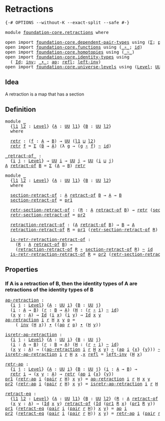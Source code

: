 # Retractions

<pre class="Agda"><a id="24" class="Symbol">{-#</a> <a id="28" class="Keyword">OPTIONS</a> <a id="36" class="Pragma">--without-K</a> <a id="48" class="Pragma">--exact-split</a> <a id="62" class="Pragma">--safe</a> <a id="69" class="Symbol">#-}</a>

<a id="74" class="Keyword">module</a> <a id="81" href="foundation-core.retractions.html" class="Module">foundation-core.retractions</a> <a id="109" class="Keyword">where</a>

<a id="116" class="Keyword">open</a> <a id="121" class="Keyword">import</a> <a id="128" href="foundation-core.dependent-pair-types.html" class="Module">foundation-core.dependent-pair-types</a> <a id="165" class="Keyword">using</a> <a id="171" class="Symbol">(</a><a id="172" href="foundation-core.dependent-pair-types.html#502" class="Record">Σ</a><a id="173" class="Symbol">;</a> <a id="175" href="foundation-core.dependent-pair-types.html#575" class="InductiveConstructor">pair</a><a id="179" class="Symbol">;</a> <a id="181" href="foundation-core.dependent-pair-types.html#592" class="Field">pr1</a><a id="184" class="Symbol">;</a> <a id="186" href="foundation-core.dependent-pair-types.html#604" class="Field">pr2</a><a id="189" class="Symbol">)</a>
<a id="191" class="Keyword">open</a> <a id="196" class="Keyword">import</a> <a id="203" href="foundation-core.functions.html" class="Module">foundation-core.functions</a> <a id="229" class="Keyword">using</a> <a id="235" class="Symbol">(</a><a id="236" href="foundation-core.functions.html#407" class="Function Operator">_∘_</a><a id="239" class="Symbol">;</a> <a id="241" href="foundation-core.functions.html#309" class="Function">id</a><a id="243" class="Symbol">)</a>
<a id="245" class="Keyword">open</a> <a id="250" class="Keyword">import</a> <a id="257" href="foundation-core.homotopies.html" class="Module">foundation-core.homotopies</a> <a id="284" class="Keyword">using</a> <a id="290" class="Symbol">(</a><a id="291" href="foundation-core.homotopies.html#545" class="Function Operator">_~_</a><a id="294" class="Symbol">)</a>
<a id="296" class="Keyword">open</a> <a id="301" class="Keyword">import</a> <a id="308" href="foundation-core.identity-types.html" class="Module">foundation-core.identity-types</a> <a id="339" class="Keyword">using</a>
  <a id="347" class="Symbol">(</a> <a id="349" href="foundation-core.identity-types.html#1754" class="Datatype">Id</a><a id="351" class="Symbol">;</a> <a id="353" href="foundation-core.identity-types.html#2716" class="Function">inv</a><a id="356" class="Symbol">;</a> <a id="358" href="foundation-core.identity-types.html#2412" class="Function Operator">_∙_</a><a id="361" class="Symbol">;</a> <a id="363" href="foundation-core.identity-types.html#4017" class="Function">ap</a><a id="365" class="Symbol">;</a> <a id="367" href="foundation-core.identity-types.html#1807" class="InductiveConstructor">refl</a><a id="371" class="Symbol">;</a> <a id="373" href="foundation-core.identity-types.html#3159" class="Function">left-inv</a><a id="381" class="Symbol">)</a>
<a id="383" class="Keyword">open</a> <a id="388" class="Keyword">import</a> <a id="395" href="foundation-core.universe-levels.html" class="Module">foundation-core.universe-levels</a> <a id="427" class="Keyword">using</a> <a id="433" class="Symbol">(</a><a id="434" href="Agda.Primitive.html#597" class="Postulate">Level</a><a id="439" class="Symbol">;</a> <a id="441" href="foundation-core.universe-levels.html#222" class="Primitive">UU</a><a id="443" class="Symbol">;</a> <a id="445" href="Agda.Primitive.html#810" class="Primitive Operator">_⊔_</a><a id="448" class="Symbol">)</a>
</pre>
## Idea

A retraction is a map that has a section

## Definition

<pre class="Agda"><a id="529" class="Keyword">module</a> <a id="536" href="foundation-core.retractions.html#536" class="Module">_</a>
  <a id="540" class="Symbol">{</a><a id="541" href="foundation-core.retractions.html#541" class="Bound">l1</a> <a id="544" href="foundation-core.retractions.html#544" class="Bound">l2</a> <a id="547" class="Symbol">:</a> <a id="549" href="Agda.Primitive.html#597" class="Postulate">Level</a><a id="554" class="Symbol">}</a> <a id="556" class="Symbol">{</a><a id="557" href="foundation-core.retractions.html#557" class="Bound">A</a> <a id="559" class="Symbol">:</a> <a id="561" href="foundation-core.universe-levels.html#222" class="Primitive">UU</a> <a id="564" href="foundation-core.retractions.html#541" class="Bound">l1</a><a id="566" class="Symbol">}</a> <a id="568" class="Symbol">{</a><a id="569" href="foundation-core.retractions.html#569" class="Bound">B</a> <a id="571" class="Symbol">:</a> <a id="573" href="foundation-core.universe-levels.html#222" class="Primitive">UU</a> <a id="576" href="foundation-core.retractions.html#544" class="Bound">l2</a><a id="578" class="Symbol">}</a>
  <a id="582" class="Keyword">where</a>
  
  <a id="593" href="foundation-core.retractions.html#593" class="Function">retr</a> <a id="598" class="Symbol">:</a> <a id="600" class="Symbol">(</a><a id="601" href="foundation-core.retractions.html#601" class="Bound">f</a> <a id="603" class="Symbol">:</a> <a id="605" href="foundation-core.retractions.html#557" class="Bound">A</a> <a id="607" class="Symbol">→</a> <a id="609" href="foundation-core.retractions.html#569" class="Bound">B</a><a id="610" class="Symbol">)</a> <a id="612" class="Symbol">→</a> <a id="614" href="foundation-core.universe-levels.html#222" class="Primitive">UU</a> <a id="617" class="Symbol">(</a><a id="618" href="foundation-core.retractions.html#541" class="Bound">l1</a> <a id="621" href="Agda.Primitive.html#810" class="Primitive Operator">⊔</a> <a id="623" href="foundation-core.retractions.html#544" class="Bound">l2</a><a id="625" class="Symbol">)</a>
  <a id="629" href="foundation-core.retractions.html#593" class="Function">retr</a> <a id="634" href="foundation-core.retractions.html#634" class="Bound">f</a> <a id="636" class="Symbol">=</a> <a id="638" href="foundation-core.dependent-pair-types.html#502" class="Record">Σ</a> <a id="640" class="Symbol">(</a><a id="641" href="foundation-core.retractions.html#569" class="Bound">B</a> <a id="643" class="Symbol">→</a> <a id="645" href="foundation-core.retractions.html#557" class="Bound">A</a><a id="646" class="Symbol">)</a> <a id="648" class="Symbol">(λ</a> <a id="651" href="foundation-core.retractions.html#651" class="Bound">g</a> <a id="653" class="Symbol">→</a> <a id="655" class="Symbol">(</a><a id="656" href="foundation-core.retractions.html#651" class="Bound">g</a> <a id="658" href="foundation-core.functions.html#407" class="Function Operator">∘</a> <a id="660" href="foundation-core.retractions.html#634" class="Bound">f</a><a id="661" class="Symbol">)</a> <a id="663" href="foundation-core.homotopies.html#545" class="Function Operator">~</a> <a id="665" href="foundation-core.functions.html#309" class="Function">id</a><a id="667" class="Symbol">)</a>

<a id="_retract-of_"></a><a id="670" href="foundation-core.retractions.html#670" class="Function Operator">_retract-of_</a> <a id="683" class="Symbol">:</a>
  <a id="687" class="Symbol">{</a><a id="688" href="foundation-core.retractions.html#688" class="Bound">i</a> <a id="690" href="foundation-core.retractions.html#690" class="Bound">j</a> <a id="692" class="Symbol">:</a> <a id="694" href="Agda.Primitive.html#597" class="Postulate">Level</a><a id="699" class="Symbol">}</a> <a id="701" class="Symbol">→</a> <a id="703" href="foundation-core.universe-levels.html#222" class="Primitive">UU</a> <a id="706" href="foundation-core.retractions.html#688" class="Bound">i</a> <a id="708" class="Symbol">→</a> <a id="710" href="foundation-core.universe-levels.html#222" class="Primitive">UU</a> <a id="713" href="foundation-core.retractions.html#690" class="Bound">j</a> <a id="715" class="Symbol">→</a> <a id="717" href="foundation-core.universe-levels.html#222" class="Primitive">UU</a> <a id="720" class="Symbol">(</a><a id="721" href="foundation-core.retractions.html#688" class="Bound">i</a> <a id="723" href="Agda.Primitive.html#810" class="Primitive Operator">⊔</a> <a id="725" href="foundation-core.retractions.html#690" class="Bound">j</a><a id="726" class="Symbol">)</a>
<a id="728" href="foundation-core.retractions.html#728" class="Bound">A</a> <a id="730" href="foundation-core.retractions.html#670" class="Function Operator">retract-of</a> <a id="741" href="foundation-core.retractions.html#741" class="Bound">B</a> <a id="743" class="Symbol">=</a> <a id="745" href="foundation-core.dependent-pair-types.html#502" class="Record">Σ</a> <a id="747" class="Symbol">(</a><a id="748" href="foundation-core.retractions.html#728" class="Bound">A</a> <a id="750" class="Symbol">→</a> <a id="752" href="foundation-core.retractions.html#741" class="Bound">B</a><a id="753" class="Symbol">)</a> <a id="755" href="foundation-core.retractions.html#593" class="Function">retr</a>

<a id="761" class="Keyword">module</a> <a id="768" href="foundation-core.retractions.html#768" class="Module">_</a>
  <a id="772" class="Symbol">{</a><a id="773" href="foundation-core.retractions.html#773" class="Bound">l1</a> <a id="776" href="foundation-core.retractions.html#776" class="Bound">l2</a> <a id="779" class="Symbol">:</a> <a id="781" href="Agda.Primitive.html#597" class="Postulate">Level</a><a id="786" class="Symbol">}</a> <a id="788" class="Symbol">{</a><a id="789" href="foundation-core.retractions.html#789" class="Bound">A</a> <a id="791" class="Symbol">:</a> <a id="793" href="foundation-core.universe-levels.html#222" class="Primitive">UU</a> <a id="796" href="foundation-core.retractions.html#773" class="Bound">l1</a><a id="798" class="Symbol">}</a> <a id="800" class="Symbol">{</a><a id="801" href="foundation-core.retractions.html#801" class="Bound">B</a> <a id="803" class="Symbol">:</a> <a id="805" href="foundation-core.universe-levels.html#222" class="Primitive">UU</a> <a id="808" href="foundation-core.retractions.html#776" class="Bound">l2</a><a id="810" class="Symbol">}</a>
  <a id="814" class="Keyword">where</a>
  
  <a id="825" href="foundation-core.retractions.html#825" class="Function">section-retract-of</a> <a id="844" class="Symbol">:</a> <a id="846" href="foundation-core.retractions.html#789" class="Bound">A</a> <a id="848" href="foundation-core.retractions.html#670" class="Function Operator">retract-of</a> <a id="859" href="foundation-core.retractions.html#801" class="Bound">B</a> <a id="861" class="Symbol">→</a> <a id="863" href="foundation-core.retractions.html#789" class="Bound">A</a> <a id="865" class="Symbol">→</a> <a id="867" href="foundation-core.retractions.html#801" class="Bound">B</a>
  <a id="871" href="foundation-core.retractions.html#825" class="Function">section-retract-of</a> <a id="890" class="Symbol">=</a> <a id="892" href="foundation-core.dependent-pair-types.html#592" class="Field">pr1</a>

  <a id="899" href="foundation-core.retractions.html#899" class="Function">retr-section-retract-of</a> <a id="923" class="Symbol">:</a> <a id="925" class="Symbol">(</a><a id="926" href="foundation-core.retractions.html#926" class="Bound">R</a> <a id="928" class="Symbol">:</a> <a id="930" href="foundation-core.retractions.html#789" class="Bound">A</a> <a id="932" href="foundation-core.retractions.html#670" class="Function Operator">retract-of</a> <a id="943" href="foundation-core.retractions.html#801" class="Bound">B</a><a id="944" class="Symbol">)</a> <a id="946" class="Symbol">→</a> <a id="948" href="foundation-core.retractions.html#593" class="Function">retr</a> <a id="953" class="Symbol">(</a><a id="954" href="foundation-core.retractions.html#825" class="Function">section-retract-of</a> <a id="973" href="foundation-core.retractions.html#926" class="Bound">R</a><a id="974" class="Symbol">)</a>
  <a id="978" href="foundation-core.retractions.html#899" class="Function">retr-section-retract-of</a> <a id="1002" class="Symbol">=</a> <a id="1004" href="foundation-core.dependent-pair-types.html#604" class="Field">pr2</a>

  <a id="1011" href="foundation-core.retractions.html#1011" class="Function">retraction-retract-of</a> <a id="1033" class="Symbol">:</a> <a id="1035" class="Symbol">(</a><a id="1036" href="foundation-core.retractions.html#789" class="Bound">A</a> <a id="1038" href="foundation-core.retractions.html#670" class="Function Operator">retract-of</a> <a id="1049" href="foundation-core.retractions.html#801" class="Bound">B</a><a id="1050" class="Symbol">)</a> <a id="1052" class="Symbol">→</a> <a id="1054" href="foundation-core.retractions.html#801" class="Bound">B</a> <a id="1056" class="Symbol">→</a> <a id="1058" href="foundation-core.retractions.html#789" class="Bound">A</a>
  <a id="1062" href="foundation-core.retractions.html#1011" class="Function">retraction-retract-of</a> <a id="1084" href="foundation-core.retractions.html#1084" class="Bound">R</a> <a id="1086" class="Symbol">=</a> <a id="1088" href="foundation-core.dependent-pair-types.html#592" class="Field">pr1</a> <a id="1092" class="Symbol">(</a><a id="1093" href="foundation-core.retractions.html#899" class="Function">retr-section-retract-of</a> <a id="1117" href="foundation-core.retractions.html#1084" class="Bound">R</a><a id="1118" class="Symbol">)</a>

  <a id="1123" href="foundation-core.retractions.html#1123" class="Function">is-retr-retraction-retract-of</a> <a id="1153" class="Symbol">:</a>
    <a id="1159" class="Symbol">(</a><a id="1160" href="foundation-core.retractions.html#1160" class="Bound">R</a> <a id="1162" class="Symbol">:</a> <a id="1164" href="foundation-core.retractions.html#789" class="Bound">A</a> <a id="1166" href="foundation-core.retractions.html#670" class="Function Operator">retract-of</a> <a id="1177" href="foundation-core.retractions.html#801" class="Bound">B</a><a id="1178" class="Symbol">)</a> <a id="1180" class="Symbol">→</a>
    <a id="1186" class="Symbol">(</a><a id="1187" href="foundation-core.retractions.html#1011" class="Function">retraction-retract-of</a> <a id="1209" href="foundation-core.retractions.html#1160" class="Bound">R</a> <a id="1211" href="foundation-core.functions.html#407" class="Function Operator">∘</a> <a id="1213" href="foundation-core.retractions.html#825" class="Function">section-retract-of</a> <a id="1232" href="foundation-core.retractions.html#1160" class="Bound">R</a><a id="1233" class="Symbol">)</a> <a id="1235" href="foundation-core.homotopies.html#545" class="Function Operator">~</a> <a id="1237" href="foundation-core.functions.html#309" class="Function">id</a>
  <a id="1242" href="foundation-core.retractions.html#1123" class="Function">is-retr-retraction-retract-of</a> <a id="1272" href="foundation-core.retractions.html#1272" class="Bound">R</a> <a id="1274" class="Symbol">=</a> <a id="1276" href="foundation-core.dependent-pair-types.html#604" class="Field">pr2</a> <a id="1280" class="Symbol">(</a><a id="1281" href="foundation-core.retractions.html#899" class="Function">retr-section-retract-of</a> <a id="1305" href="foundation-core.retractions.html#1272" class="Bound">R</a><a id="1306" class="Symbol">)</a>
</pre>
## Properties

### If A is a retraction of B, then the identity types of A are retractions of the identity types of B

<pre class="Agda"><a id="ap-retraction"></a><a id="1440" href="foundation-core.retractions.html#1440" class="Function">ap-retraction</a> <a id="1454" class="Symbol">:</a>
  <a id="1458" class="Symbol">{</a><a id="1459" href="foundation-core.retractions.html#1459" class="Bound">i</a> <a id="1461" href="foundation-core.retractions.html#1461" class="Bound">j</a> <a id="1463" class="Symbol">:</a> <a id="1465" href="Agda.Primitive.html#597" class="Postulate">Level</a><a id="1470" class="Symbol">}</a> <a id="1472" class="Symbol">{</a><a id="1473" href="foundation-core.retractions.html#1473" class="Bound">A</a> <a id="1475" class="Symbol">:</a> <a id="1477" href="foundation-core.universe-levels.html#222" class="Primitive">UU</a> <a id="1480" href="foundation-core.retractions.html#1459" class="Bound">i</a><a id="1481" class="Symbol">}</a> <a id="1483" class="Symbol">{</a><a id="1484" href="foundation-core.retractions.html#1484" class="Bound">B</a> <a id="1486" class="Symbol">:</a> <a id="1488" href="foundation-core.universe-levels.html#222" class="Primitive">UU</a> <a id="1491" href="foundation-core.retractions.html#1461" class="Bound">j</a><a id="1492" class="Symbol">}</a>
  <a id="1496" class="Symbol">(</a><a id="1497" href="foundation-core.retractions.html#1497" class="Bound">i</a> <a id="1499" class="Symbol">:</a> <a id="1501" href="foundation-core.retractions.html#1473" class="Bound">A</a> <a id="1503" class="Symbol">→</a> <a id="1505" href="foundation-core.retractions.html#1484" class="Bound">B</a><a id="1506" class="Symbol">)</a> <a id="1508" class="Symbol">(</a><a id="1509" href="foundation-core.retractions.html#1509" class="Bound">r</a> <a id="1511" class="Symbol">:</a> <a id="1513" href="foundation-core.retractions.html#1484" class="Bound">B</a> <a id="1515" class="Symbol">→</a> <a id="1517" href="foundation-core.retractions.html#1473" class="Bound">A</a><a id="1518" class="Symbol">)</a> <a id="1520" class="Symbol">(</a><a id="1521" href="foundation-core.retractions.html#1521" class="Bound">H</a> <a id="1523" class="Symbol">:</a> <a id="1525" class="Symbol">(</a><a id="1526" href="foundation-core.retractions.html#1509" class="Bound">r</a> <a id="1528" href="foundation-core.functions.html#407" class="Function Operator">∘</a> <a id="1530" href="foundation-core.retractions.html#1497" class="Bound">i</a><a id="1531" class="Symbol">)</a> <a id="1533" href="foundation-core.homotopies.html#545" class="Function Operator">~</a> <a id="1535" href="foundation-core.functions.html#309" class="Function">id</a><a id="1537" class="Symbol">)</a>
  <a id="1541" class="Symbol">(</a><a id="1542" href="foundation-core.retractions.html#1542" class="Bound">x</a> <a id="1544" href="foundation-core.retractions.html#1544" class="Bound">y</a> <a id="1546" class="Symbol">:</a> <a id="1548" href="foundation-core.retractions.html#1473" class="Bound">A</a><a id="1549" class="Symbol">)</a> <a id="1551" class="Symbol">→</a> <a id="1553" href="foundation-core.identity-types.html#1754" class="Datatype">Id</a> <a id="1556" class="Symbol">(</a><a id="1557" href="foundation-core.retractions.html#1497" class="Bound">i</a> <a id="1559" href="foundation-core.retractions.html#1542" class="Bound">x</a><a id="1560" class="Symbol">)</a> <a id="1562" class="Symbol">(</a><a id="1563" href="foundation-core.retractions.html#1497" class="Bound">i</a> <a id="1565" href="foundation-core.retractions.html#1544" class="Bound">y</a><a id="1566" class="Symbol">)</a> <a id="1568" class="Symbol">→</a> <a id="1570" href="foundation-core.identity-types.html#1754" class="Datatype">Id</a> <a id="1573" href="foundation-core.retractions.html#1542" class="Bound">x</a> <a id="1575" href="foundation-core.retractions.html#1544" class="Bound">y</a>
<a id="1577" href="foundation-core.retractions.html#1440" class="Function">ap-retraction</a> <a id="1591" href="foundation-core.retractions.html#1591" class="Bound">i</a> <a id="1593" href="foundation-core.retractions.html#1593" class="Bound">r</a> <a id="1595" href="foundation-core.retractions.html#1595" class="Bound">H</a> <a id="1597" href="foundation-core.retractions.html#1597" class="Bound">x</a> <a id="1599" href="foundation-core.retractions.html#1599" class="Bound">y</a> <a id="1601" href="foundation-core.retractions.html#1601" class="Bound">p</a> <a id="1603" class="Symbol">=</a>
    <a id="1609" class="Symbol">(</a> <a id="1611" href="foundation-core.identity-types.html#2716" class="Function">inv</a> <a id="1615" class="Symbol">(</a><a id="1616" href="foundation-core.retractions.html#1595" class="Bound">H</a> <a id="1618" href="foundation-core.retractions.html#1597" class="Bound">x</a><a id="1619" class="Symbol">))</a> <a id="1622" href="foundation-core.identity-types.html#2412" class="Function Operator">∙</a> <a id="1624" class="Symbol">((</a><a id="1626" href="foundation-core.identity-types.html#4017" class="Function">ap</a> <a id="1629" href="foundation-core.retractions.html#1593" class="Bound">r</a> <a id="1631" href="foundation-core.retractions.html#1601" class="Bound">p</a><a id="1632" class="Symbol">)</a> <a id="1634" href="foundation-core.identity-types.html#2412" class="Function Operator">∙</a> <a id="1636" class="Symbol">(</a><a id="1637" href="foundation-core.retractions.html#1595" class="Bound">H</a> <a id="1639" href="foundation-core.retractions.html#1599" class="Bound">y</a><a id="1640" class="Symbol">))</a>

<a id="isretr-ap-retraction"></a><a id="1644" href="foundation-core.retractions.html#1644" class="Function">isretr-ap-retraction</a> <a id="1665" class="Symbol">:</a>
  <a id="1669" class="Symbol">{</a><a id="1670" href="foundation-core.retractions.html#1670" class="Bound">i</a> <a id="1672" href="foundation-core.retractions.html#1672" class="Bound">j</a> <a id="1674" class="Symbol">:</a> <a id="1676" href="Agda.Primitive.html#597" class="Postulate">Level</a><a id="1681" class="Symbol">}</a> <a id="1683" class="Symbol">{</a><a id="1684" href="foundation-core.retractions.html#1684" class="Bound">A</a> <a id="1686" class="Symbol">:</a> <a id="1688" href="foundation-core.universe-levels.html#222" class="Primitive">UU</a> <a id="1691" href="foundation-core.retractions.html#1670" class="Bound">i</a><a id="1692" class="Symbol">}</a> <a id="1694" class="Symbol">{</a><a id="1695" href="foundation-core.retractions.html#1695" class="Bound">B</a> <a id="1697" class="Symbol">:</a> <a id="1699" href="foundation-core.universe-levels.html#222" class="Primitive">UU</a> <a id="1702" href="foundation-core.retractions.html#1672" class="Bound">j</a><a id="1703" class="Symbol">}</a>
  <a id="1707" class="Symbol">(</a><a id="1708" href="foundation-core.retractions.html#1708" class="Bound">i</a> <a id="1710" class="Symbol">:</a> <a id="1712" href="foundation-core.retractions.html#1684" class="Bound">A</a> <a id="1714" class="Symbol">→</a> <a id="1716" href="foundation-core.retractions.html#1695" class="Bound">B</a><a id="1717" class="Symbol">)</a> <a id="1719" class="Symbol">(</a><a id="1720" href="foundation-core.retractions.html#1720" class="Bound">r</a> <a id="1722" class="Symbol">:</a> <a id="1724" href="foundation-core.retractions.html#1695" class="Bound">B</a> <a id="1726" class="Symbol">→</a> <a id="1728" href="foundation-core.retractions.html#1684" class="Bound">A</a><a id="1729" class="Symbol">)</a> <a id="1731" class="Symbol">(</a><a id="1732" href="foundation-core.retractions.html#1732" class="Bound">H</a> <a id="1734" class="Symbol">:</a> <a id="1736" class="Symbol">(</a><a id="1737" href="foundation-core.retractions.html#1720" class="Bound">r</a> <a id="1739" href="foundation-core.functions.html#407" class="Function Operator">∘</a> <a id="1741" href="foundation-core.retractions.html#1708" class="Bound">i</a><a id="1742" class="Symbol">)</a> <a id="1744" href="foundation-core.homotopies.html#545" class="Function Operator">~</a> <a id="1746" href="foundation-core.functions.html#309" class="Function">id</a><a id="1748" class="Symbol">)</a>
  <a id="1752" class="Symbol">(</a><a id="1753" href="foundation-core.retractions.html#1753" class="Bound">x</a> <a id="1755" href="foundation-core.retractions.html#1755" class="Bound">y</a> <a id="1757" class="Symbol">:</a> <a id="1759" href="foundation-core.retractions.html#1684" class="Bound">A</a><a id="1760" class="Symbol">)</a> <a id="1762" class="Symbol">→</a> <a id="1764" class="Symbol">((</a><a id="1766" href="foundation-core.retractions.html#1440" class="Function">ap-retraction</a> <a id="1780" href="foundation-core.retractions.html#1708" class="Bound">i</a> <a id="1782" href="foundation-core.retractions.html#1720" class="Bound">r</a> <a id="1784" href="foundation-core.retractions.html#1732" class="Bound">H</a> <a id="1786" href="foundation-core.retractions.html#1753" class="Bound">x</a> <a id="1788" href="foundation-core.retractions.html#1755" class="Bound">y</a><a id="1789" class="Symbol">)</a> <a id="1791" href="foundation-core.functions.html#407" class="Function Operator">∘</a> <a id="1793" class="Symbol">(</a><a id="1794" href="foundation-core.identity-types.html#4017" class="Function">ap</a> <a id="1797" href="foundation-core.retractions.html#1708" class="Bound">i</a> <a id="1799" class="Symbol">{</a><a id="1800" href="foundation-core.retractions.html#1753" class="Bound">x</a><a id="1801" class="Symbol">}</a> <a id="1803" class="Symbol">{</a><a id="1804" href="foundation-core.retractions.html#1755" class="Bound">y</a><a id="1805" class="Symbol">}))</a> <a id="1809" href="foundation-core.homotopies.html#545" class="Function Operator">~</a> <a id="1811" href="foundation-core.functions.html#309" class="Function">id</a>
<a id="1814" href="foundation-core.retractions.html#1644" class="Function">isretr-ap-retraction</a> <a id="1835" href="foundation-core.retractions.html#1835" class="Bound">i</a> <a id="1837" href="foundation-core.retractions.html#1837" class="Bound">r</a> <a id="1839" href="foundation-core.retractions.html#1839" class="Bound">H</a> <a id="1841" href="foundation-core.retractions.html#1841" class="Bound">x</a> <a id="1843" class="DottedPattern Symbol">.</a><a id="1844" href="foundation-core.retractions.html#1841" class="DottedPattern Bound">x</a> <a id="1846" href="foundation-core.identity-types.html#1807" class="InductiveConstructor">refl</a> <a id="1851" class="Symbol">=</a> <a id="1853" href="foundation-core.identity-types.html#3159" class="Function">left-inv</a> <a id="1862" class="Symbol">(</a><a id="1863" href="foundation-core.retractions.html#1839" class="Bound">H</a> <a id="1865" href="foundation-core.retractions.html#1841" class="Bound">x</a><a id="1866" class="Symbol">)</a>

<a id="retr-ap"></a><a id="1869" href="foundation-core.retractions.html#1869" class="Function">retr-ap</a> <a id="1877" class="Symbol">:</a>
  <a id="1881" class="Symbol">{</a><a id="1882" href="foundation-core.retractions.html#1882" class="Bound">i</a> <a id="1884" href="foundation-core.retractions.html#1884" class="Bound">j</a> <a id="1886" class="Symbol">:</a> <a id="1888" href="Agda.Primitive.html#597" class="Postulate">Level</a><a id="1893" class="Symbol">}</a> <a id="1895" class="Symbol">{</a><a id="1896" href="foundation-core.retractions.html#1896" class="Bound">A</a> <a id="1898" class="Symbol">:</a> <a id="1900" href="foundation-core.universe-levels.html#222" class="Primitive">UU</a> <a id="1903" href="foundation-core.retractions.html#1882" class="Bound">i</a><a id="1904" class="Symbol">}</a> <a id="1906" class="Symbol">{</a><a id="1907" href="foundation-core.retractions.html#1907" class="Bound">B</a> <a id="1909" class="Symbol">:</a> <a id="1911" href="foundation-core.universe-levels.html#222" class="Primitive">UU</a> <a id="1914" href="foundation-core.retractions.html#1884" class="Bound">j</a><a id="1915" class="Symbol">}</a> <a id="1917" class="Symbol">(</a><a id="1918" href="foundation-core.retractions.html#1918" class="Bound">i</a> <a id="1920" class="Symbol">:</a> <a id="1922" href="foundation-core.retractions.html#1896" class="Bound">A</a> <a id="1924" class="Symbol">→</a> <a id="1926" href="foundation-core.retractions.html#1907" class="Bound">B</a><a id="1927" class="Symbol">)</a> <a id="1929" class="Symbol">→</a>
  <a id="1933" href="foundation-core.retractions.html#593" class="Function">retr</a> <a id="1938" href="foundation-core.retractions.html#1918" class="Bound">i</a> <a id="1940" class="Symbol">→</a> <a id="1942" class="Symbol">(</a><a id="1943" href="foundation-core.retractions.html#1943" class="Bound">x</a> <a id="1945" href="foundation-core.retractions.html#1945" class="Bound">y</a> <a id="1947" class="Symbol">:</a> <a id="1949" href="foundation-core.retractions.html#1896" class="Bound">A</a><a id="1950" class="Symbol">)</a> <a id="1952" class="Symbol">→</a> <a id="1954" href="foundation-core.retractions.html#593" class="Function">retr</a> <a id="1959" class="Symbol">(</a><a id="1960" href="foundation-core.identity-types.html#4017" class="Function">ap</a> <a id="1963" href="foundation-core.retractions.html#1918" class="Bound">i</a> <a id="1965" class="Symbol">{</a><a id="1966" href="foundation-core.retractions.html#1943" class="Bound">x</a><a id="1967" class="Symbol">}</a> <a id="1969" class="Symbol">{</a><a id="1970" href="foundation-core.retractions.html#1945" class="Bound">y</a><a id="1971" class="Symbol">})</a>
<a id="1974" href="foundation-core.dependent-pair-types.html#592" class="Field">pr1</a> <a id="1978" class="Symbol">(</a><a id="1979" href="foundation-core.retractions.html#1869" class="Function">retr-ap</a> <a id="1987" href="foundation-core.retractions.html#1987" class="Bound">i</a> <a id="1989" class="Symbol">(</a><a id="1990" href="foundation-core.dependent-pair-types.html#575" class="InductiveConstructor">pair</a> <a id="1995" href="foundation-core.retractions.html#1995" class="Bound">r</a> <a id="1997" href="foundation-core.retractions.html#1997" class="Bound">H</a><a id="1998" class="Symbol">)</a> <a id="2000" href="foundation-core.retractions.html#2000" class="Bound">x</a> <a id="2002" href="foundation-core.retractions.html#2002" class="Bound">y</a><a id="2003" class="Symbol">)</a> <a id="2005" class="Symbol">=</a> <a id="2007" href="foundation-core.retractions.html#1440" class="Function">ap-retraction</a> <a id="2021" href="foundation-core.retractions.html#1987" class="Bound">i</a> <a id="2023" href="foundation-core.retractions.html#1995" class="Bound">r</a> <a id="2025" href="foundation-core.retractions.html#1997" class="Bound">H</a> <a id="2027" href="foundation-core.retractions.html#2000" class="Bound">x</a> <a id="2029" href="foundation-core.retractions.html#2002" class="Bound">y</a>
<a id="2031" href="foundation-core.dependent-pair-types.html#604" class="Field">pr2</a> <a id="2035" class="Symbol">(</a><a id="2036" href="foundation-core.retractions.html#1869" class="Function">retr-ap</a> <a id="2044" href="foundation-core.retractions.html#2044" class="Bound">i</a> <a id="2046" class="Symbol">(</a><a id="2047" href="foundation-core.dependent-pair-types.html#575" class="InductiveConstructor">pair</a> <a id="2052" href="foundation-core.retractions.html#2052" class="Bound">r</a> <a id="2054" href="foundation-core.retractions.html#2054" class="Bound">H</a><a id="2055" class="Symbol">)</a> <a id="2057" href="foundation-core.retractions.html#2057" class="Bound">x</a> <a id="2059" href="foundation-core.retractions.html#2059" class="Bound">y</a><a id="2060" class="Symbol">)</a> <a id="2062" class="Symbol">=</a> <a id="2064" href="foundation-core.retractions.html#1644" class="Function">isretr-ap-retraction</a> <a id="2085" href="foundation-core.retractions.html#2044" class="Bound">i</a> <a id="2087" href="foundation-core.retractions.html#2052" class="Bound">r</a> <a id="2089" href="foundation-core.retractions.html#2054" class="Bound">H</a> <a id="2091" href="foundation-core.retractions.html#2057" class="Bound">x</a> <a id="2093" href="foundation-core.retractions.html#2059" class="Bound">y</a>

<a id="retract-eq"></a><a id="2096" href="foundation-core.retractions.html#2096" class="Function">retract-eq</a> <a id="2107" class="Symbol">:</a>
  <a id="2111" class="Symbol">{</a><a id="2112" href="foundation-core.retractions.html#2112" class="Bound">l1</a> <a id="2115" href="foundation-core.retractions.html#2115" class="Bound">l2</a> <a id="2118" class="Symbol">:</a> <a id="2120" href="Agda.Primitive.html#597" class="Postulate">Level</a><a id="2125" class="Symbol">}</a> <a id="2127" class="Symbol">{</a><a id="2128" href="foundation-core.retractions.html#2128" class="Bound">A</a> <a id="2130" class="Symbol">:</a> <a id="2132" href="foundation-core.universe-levels.html#222" class="Primitive">UU</a> <a id="2135" href="foundation-core.retractions.html#2112" class="Bound">l1</a><a id="2137" class="Symbol">}</a> <a id="2139" class="Symbol">{</a><a id="2140" href="foundation-core.retractions.html#2140" class="Bound">B</a> <a id="2142" class="Symbol">:</a> <a id="2144" href="foundation-core.universe-levels.html#222" class="Primitive">UU</a> <a id="2147" href="foundation-core.retractions.html#2115" class="Bound">l2</a><a id="2149" class="Symbol">}</a> <a id="2151" class="Symbol">(</a><a id="2152" href="foundation-core.retractions.html#2152" class="Bound">R</a> <a id="2154" class="Symbol">:</a> <a id="2156" href="foundation-core.retractions.html#2128" class="Bound">A</a> <a id="2158" href="foundation-core.retractions.html#670" class="Function Operator">retract-of</a> <a id="2169" href="foundation-core.retractions.html#2140" class="Bound">B</a><a id="2170" class="Symbol">)</a> <a id="2172" class="Symbol">→</a>
  <a id="2176" class="Symbol">(</a><a id="2177" href="foundation-core.retractions.html#2177" class="Bound">x</a> <a id="2179" href="foundation-core.retractions.html#2179" class="Bound">y</a> <a id="2181" class="Symbol">:</a> <a id="2183" href="foundation-core.retractions.html#2128" class="Bound">A</a><a id="2184" class="Symbol">)</a> <a id="2186" class="Symbol">→</a> <a id="2188" class="Symbol">(</a><a id="2189" href="foundation-core.identity-types.html#1754" class="Datatype">Id</a> <a id="2192" href="foundation-core.retractions.html#2177" class="Bound">x</a> <a id="2194" href="foundation-core.retractions.html#2179" class="Bound">y</a><a id="2195" class="Symbol">)</a> <a id="2197" href="foundation-core.retractions.html#670" class="Function Operator">retract-of</a> <a id="2208" class="Symbol">(</a><a id="2209" href="foundation-core.identity-types.html#1754" class="Datatype">Id</a> <a id="2212" class="Symbol">(</a><a id="2213" href="foundation-core.dependent-pair-types.html#592" class="Field">pr1</a> <a id="2217" href="foundation-core.retractions.html#2152" class="Bound">R</a> <a id="2219" href="foundation-core.retractions.html#2177" class="Bound">x</a><a id="2220" class="Symbol">)</a> <a id="2222" class="Symbol">(</a><a id="2223" href="foundation-core.dependent-pair-types.html#592" class="Field">pr1</a> <a id="2227" href="foundation-core.retractions.html#2152" class="Bound">R</a> <a id="2229" href="foundation-core.retractions.html#2179" class="Bound">y</a><a id="2230" class="Symbol">))</a>
<a id="2233" href="foundation-core.dependent-pair-types.html#592" class="Field">pr1</a> <a id="2237" class="Symbol">(</a><a id="2238" href="foundation-core.retractions.html#2096" class="Function">retract-eq</a> <a id="2249" class="Symbol">(</a><a id="2250" href="foundation-core.dependent-pair-types.html#575" class="InductiveConstructor">pair</a> <a id="2255" href="foundation-core.retractions.html#2255" class="Bound">i</a> <a id="2257" class="Symbol">(</a><a id="2258" href="foundation-core.dependent-pair-types.html#575" class="InductiveConstructor">pair</a> <a id="2263" href="foundation-core.retractions.html#2263" class="Bound">r</a> <a id="2265" href="foundation-core.retractions.html#2265" class="Bound">H</a><a id="2266" class="Symbol">))</a> <a id="2269" href="foundation-core.retractions.html#2269" class="Bound">x</a> <a id="2271" href="foundation-core.retractions.html#2271" class="Bound">y</a><a id="2272" class="Symbol">)</a> <a id="2274" class="Symbol">=</a> <a id="2276" href="foundation-core.identity-types.html#4017" class="Function">ap</a> <a id="2279" href="foundation-core.retractions.html#2255" class="Bound">i</a>
<a id="2281" href="foundation-core.dependent-pair-types.html#604" class="Field">pr2</a> <a id="2285" class="Symbol">(</a><a id="2286" href="foundation-core.retractions.html#2096" class="Function">retract-eq</a> <a id="2297" class="Symbol">(</a><a id="2298" href="foundation-core.dependent-pair-types.html#575" class="InductiveConstructor">pair</a> <a id="2303" href="foundation-core.retractions.html#2303" class="Bound">i</a> <a id="2305" class="Symbol">(</a><a id="2306" href="foundation-core.dependent-pair-types.html#575" class="InductiveConstructor">pair</a> <a id="2311" href="foundation-core.retractions.html#2311" class="Bound">r</a> <a id="2313" href="foundation-core.retractions.html#2313" class="Bound">H</a><a id="2314" class="Symbol">))</a> <a id="2317" href="foundation-core.retractions.html#2317" class="Bound">x</a> <a id="2319" href="foundation-core.retractions.html#2319" class="Bound">y</a><a id="2320" class="Symbol">)</a> <a id="2322" class="Symbol">=</a> <a id="2324" href="foundation-core.retractions.html#1869" class="Function">retr-ap</a> <a id="2332" href="foundation-core.retractions.html#2303" class="Bound">i</a> <a id="2334" class="Symbol">(</a><a id="2335" href="foundation-core.dependent-pair-types.html#575" class="InductiveConstructor">pair</a> <a id="2340" href="foundation-core.retractions.html#2311" class="Bound">r</a> <a id="2342" href="foundation-core.retractions.html#2313" class="Bound">H</a><a id="2343" class="Symbol">)</a> <a id="2345" href="foundation-core.retractions.html#2317" class="Bound">x</a> <a id="2347" href="foundation-core.retractions.html#2319" class="Bound">y</a>
</pre>